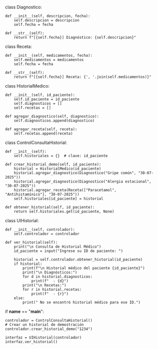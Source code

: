 class Diagnostico:

    def __init__(self, descripcion, fecha):
        self.descripcion = descripcion
        self.fecha = fecha

    def __str__(self):
        return f"[{self.fecha}] Diagnóstico: {self.descripcion}"


class Receta:

    def __init__(self, medicamentos, fecha):
        self.medicamentos = medicamentos
        self.fecha = fecha

    def __str__(self):
        return f"[{self.fecha}] Receta: {', '.join(self.medicamentos)}"


class HistorialMedico:

    def __init__(self, id_paciente):
        self.id_paciente = id_paciente
        self.diagnosticos = []
        self.recetas = []

    def agregar_diagnostico(self, diagnostico):
        self.diagnosticos.append(diagnostico)

    def agregar_receta(self, receta):
        self.recetas.append(receta)


class ControlConsultaHistorial:

    def __init__(self):
        self.historiales = {}  # clave: id_paciente

    def crear_historial_demo(self, id_paciente):
        historial = HistorialMedico(id_paciente)
        historial.agregar_diagnostico(Diagnostico("Gripe común", "30-07-2025"))
        historial.agregar_diagnostico(Diagnostico("Alergia estacional", "30-07-2025"))
        historial.agregar_receta(Receta(["Paracetamol", "Antihistamínico"], "30-07-2025"))
        self.historiales[id_paciente] = historial

    def obtener_historial(self, id_paciente):
        return self.historiales.get(id_paciente, None)


class UIHistorial:

    def __init__(self, controlador):
        self.controlador = controlador

    def ver_historial(self):
        print("\n Consulta de Historial Médico")
        id_paciente = input("Ingrese su ID de paciente: ")
        
        historial = self.controlador.obtener_historial(id_paciente)
        if historial:
            print(f"\n Historial médico del paciente {id_paciente}")
            print("\n Diagnósticos:")
            for d in historial.diagnosticos:
                print(f"  - {d}")
            print("\n Recetas:")
            for r in historial.recetas:
                print(f"  - {r}")
        else:
            print(" No se encontró historial médico para ese ID.")


if __name__ == "__main__":

    controlador = ControlConsultaHistorial()
    # Crear un historial de demostración
    controlador.crear_historial_demo("1234")
    
    interfaz = UIHistorial(controlador)
    interfaz.ver_historial()
